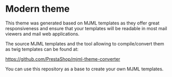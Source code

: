 # Modern theme

This theme was generated based on MJML templates as they offer great responsiveness and ensure that
your templates will be readable in most mail viewers and mail web applications.

The source MJML templates and the tool allowing to compile/convert them as twig templates can be found at:

https://github.com/PrestaShop/mjml-theme-converter

You can use this repository as a base to create your own MJML templates.
